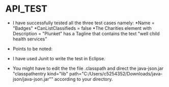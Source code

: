# API_TEST

- I have successfully tested all the three test cases namely: *Name = "Badges" *CanListClassifieds = false *The Charities element with Description = "Plunket" has a Tagline that contains the text "well child health services"

* Points to be noted:

- I have used Junit to write the test in Eclipse.

- You might have to edit the the file .classpath and direct the java-json.jar 
"classpathentry kind="lib" path="C:/Users/c5254352/Downloads/java-json/java-json.jar""
according to your directory.



